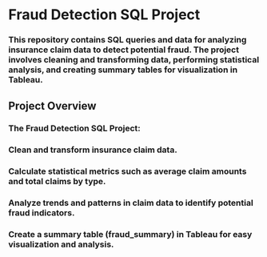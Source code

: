 # Fraud Detection SQL Project

### This repository contains SQL queries and data for analyzing insurance claim data to detect potential fraud. The project involves cleaning and transforming data, performing statistical analysis, and creating summary tables for visualization in Tableau. 

## Project Overview
### The Fraud Detection SQL Project:
### Clean and transform insurance claim data.
### Calculate statistical metrics such as average claim amounts and total claims by type.
### Analyze trends and patterns in claim data to identify potential fraud indicators.
### Create a summary table (fraud_summary) in Tableau for easy visualization and analysis.
